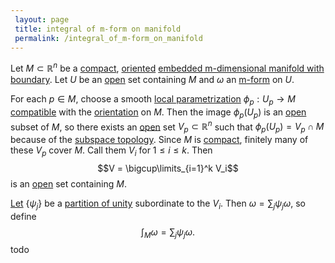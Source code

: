 ```yaml
---
 layout: page
 title: integral of m-form on manifold
 permalink: /integral_of_m-form_on_manifold
---
```

Let $M\subset\mathbb R^n$ be a [compact](https://defsmath.github.io/DefsMath/compact), [oriented](https://defsmath.github.io/DefsMath/oriented_manifold) [embedded m-dimensional manifold with boundary](https://defsmath.github.io/DefsMath/embedded_m-dimensional_manifold_with_boundary). Let $U$ be an [open](https://defsmath.github.io/DefsMath/open) set containing $M$ and $\omega$ an [m-form](https://defsmath.github.io/DefsMath/differential_k-form) on $U$. 

For each $p \in M$, choose a smooth [local parametrization](https://defsmath.github.io/DefsMath/local_parametrization) $\phi_p: U_p \to M$ [compatible](https://defsmath.github.io/DefsMath/compatibility_with_orientation) with the [orientation](https://defsmath.github.io/DefsMath/orientation) on $M$. Then the image $\phi_p(U_p)$ is an [open](https://defsmath.github.io/DefsMath/open) subset of $M$, so there exists an [open](https://defsmath.github.io/DefsMath/open) set $V_p \subset \mathbb R^n$ such that $\phi_p(U_p) = V_p \cap M$ because of the [subspace topology](https://defsmath.github.io/DefsMath/subspace_topology). Since $M$ is [compact](https://defsmath.github.io/DefsMath/compact), finitely many of these $V_p$ cover $M$. Call them $V_i$ for $1\leq i \leq k$. Then $$V = \bigcup\limits_{i=1}^k V_i$$ is an [open](https://defsmath.github.io/DefsMath/open) set containing $M$. 

[Let](https://defsmath.github.io/DefsMath/existence_of_partitions_of_unity) $\{\psi_j\}$ be a [partition of unity](https://defsmath.github.io/DefsMath/partition_of_unity) subordinate to the $V_i$. Then $\omega = \sum_{j} \psi_j \omega$, so define $$\int_M \omega = \sum_{j} \psi_j\omega.$$ todo 

